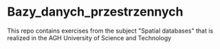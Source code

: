 # Bazy_danych_przestrzennych
This repo contains exercises from the subject "Spatial databases" that is realized in the AGH University of Science and Technology

